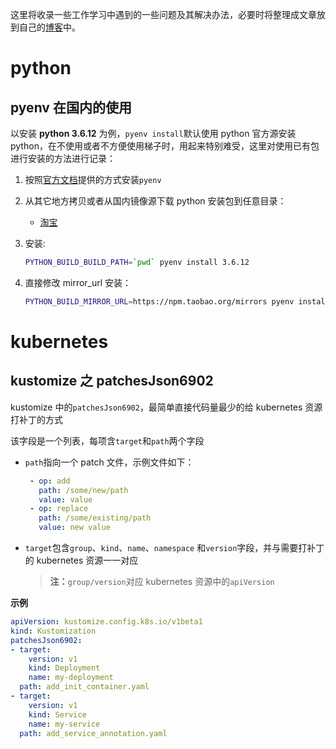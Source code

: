 这里将收录一些工作学习中遇到的一些问题及其解决办法，必要时将整理成文章放到自己的[博客](https://mydream.ink/posts/)中。

# python

## pyenv 在国内的使用

以安装 __python 3.6.12__ 为例，`pyenv install`默认使用 python 官方源安装 python，在不使用或者不方便使用梯子时，用起来特别难受，这里对使用已有包进行安装的方法进行记录：

1. 按照[官方文档](https://github.com/pyenv/pyenv)提供的方式安装`pyenv`
2. 从其它地方拷贝或者从国内镜像源下载 python 安装包到任意目录：

    - [淘宝](https://npm.taobao.org/mirrors/python/)

3. 安装:

    ```bash
    PYTHON_BUILD_BUILD_PATH=`pwd` pyenv install 3.6.12
    ```

4. 直接修改 mirror_url 安装：

    ```bash
    PYTHON_BUILD_MIRROR_URL=https://npm.taobao.org/mirrors pyenv install 3.6.12
    ```

# kubernetes

## kustomize 之 patchesJson6902

kustomize 中的`patchesJson6902`，最简单直接代码量最少的给 kubernetes 资源打补丁的方式

该字段是一个列表，每项含`target`和`path`两个字段

- `path`指向一个 patch 文件，示例文件如下：

    ```yaml
     - op: add
       path: /some/new/path
       value: value
     - op: replace
       path: /some/existing/path
       value: new value
    ```

- `target`包含`group`、`kind`、`name`、`namespace` 和`version`字段，并与需要打补丁的 kubernetes 资源一一对应

    > __注：__`group/version`对应 kubernetes 资源中的`apiVersion`

__示例__

```yaml
apiVersion: kustomize.config.k8s.io/v1beta1
kind: Kustomization
patchesJson6902:
- target:
    version: v1
    kind: Deployment
    name: my-deployment
  path: add_init_container.yaml
- target:
    version: v1
    kind: Service
    name: my-service
  path: add_service_annotation.yaml
```

